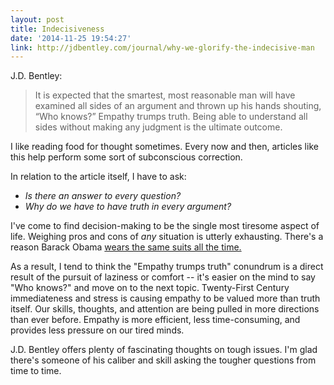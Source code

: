 ```yaml
---
layout: post
title: Indecisiveness
date: '2014-11-25 19:54:27'
link: http://jdbentley.com/journal/why-we-glorify-the-indecisive-man
---
```


J.D. Bentley:

> It is expected that the smartest, most reasonable man will have examined all sides of an argument and thrown up his hands shouting, “Who knows?” Empathy trumps truth. Being able to understand all sides without making any judgment is the ultimate outcome.

I like reading food for thought sometimes. Every now and then, articles like this help perform some sort of subconscious correction. 


In relation to the article itself, I have to ask: 

* *Is there an answer to every question?*
* *Why do we have to have truth in every argument?* 

I've come to find decision-making to be the single most tiresome aspect of life. Weighing pros and cons of *any* situation is utterly exhausting. There's a reason Barack Obama [wears the same suits all the time.](http://www.vanityfair.com/politics/2012/10/michael-lewis-profile-barack-obama)

As a result, I tend to think the "Empathy trumps truth" conundrum is a direct result of the pursuit of laziness or comfort -- it's easier on the mind to say "Who knows?" and move on to the next topic. Twenty-First Century immediateness and stress is causing empathy to be valued more than truth itself. Our skills, thoughts, and attention are being pulled in more directions than ever before. Empathy is more efficient, less time-consuming, and provides less pressure on our tired minds.

J.D. Bentley offers plenty of fascinating thoughts on tough issues. I'm glad there's someone of his caliber and skill asking the tougher questions from time to time.
